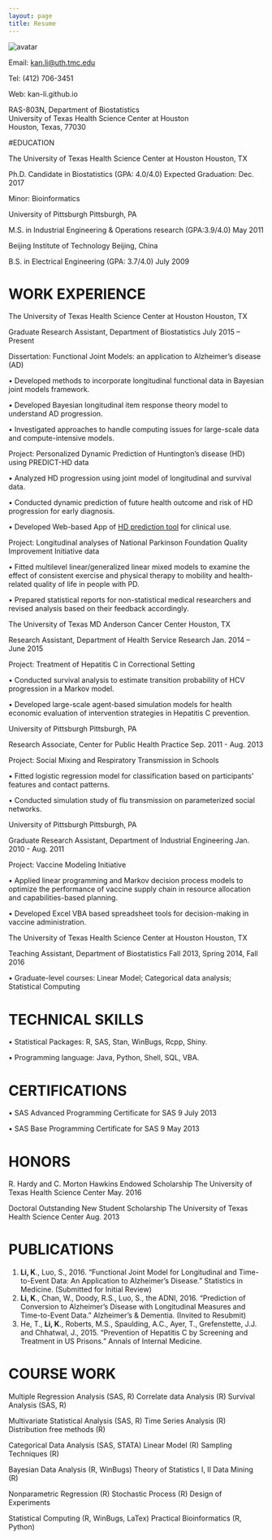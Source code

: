 ```yaml
---
layout: page
title: Resume
---
```


![avatar](http://i.imgur.com/1PM22bR.jpg)

Email: kan.li@uth.tmc.edu		         

Tel: (412) 706-3451		          

Web: kan-li.github.io 		         

RAS-803N, Department of Biostatistics				                
University of Texas Health Science Center at Houston		                
Houston, Texas, 77030 						                


#EDUCATION

The University of Texas Health Science Center at Houston Houston, TX		         

Ph.D. Candidate in Biostatistics    (GPA: 4.0/4.0)		    Expected Graduation: Dec. 2017

Minor: Bioinformatics 			      

University of Pittsburgh					                                  Pittsburgh, PA 
                                                                           
M.S. in Industrial Engineering & Operations research   (GPA:3.9/4.0)                                 May 2011 
  

Beijing Institute of Technology 						        Beijing, China        
        
B.S. in Electrical Engineering    (GPA: 3.7/4.0)     	    	                                          July 2009
			                                                               	       


# WORK EXPERIENCE

The University of Texas Health Science Center at Houston		     	           Houston, TX

Graduate Research Assistant, Department of Biostatistics			                July  2015 – Present

Dissertation: Functional Joint Models: an application to Alzheimer’s disease (AD)

•	Developed methods to incorporate longitudinal functional data in Bayesian joint models framework.

•	Developed Bayesian longitudinal item response theory model to understand AD progression.

•	Investigated approaches to handle computing issues for large-scale data and compute-intensive models.

Project: Personalized Dynamic Prediction of Huntington’s disease (HD) using PREDICT-HD data 

•	Analyzed HD progression using joint model of longitudinal and survival data.

•	Conducted dynamic prediction of future health outcome and risk of HD progression for early diagnosis.

•	Developed Web-based App of [HD prediction tool](https://kanli.shinyapps.io/HD_prediction/) for clinical use. 

Project: Longitudinal analyses of National Parkinson Foundation Quality Improvement Initiative data 

•	Fitted multilevel linear/generalized linear mixed models to examine the effect of consistent exercise and physical therapy to mobility and health-related quality of life in people with PD. 

•	Prepared statistical reports for non-statistical medical researchers and revised analysis based on their feedback accordingly.


The University of Texas MD Anderson Cancer Center		     	          Houston, TX

Research Assistant, Department of Health Service Research                          	           Jan. 2014 – June 2015

Project: Treatment of Hepatitis C in Correctional Setting
 
•	Conducted survival analysis to estimate transition probability of HCV progression in a Markov model.

•	Developed large-scale agent-based simulation models for health economic evaluation of intervention strategies in Hepatitis C prevention.

University of Pittsburgh		     	       				    Pittsburgh, PA

Research Associate, Center for Public Health Practice	                      	         Sep. 2011 - Aug. 2013

Project: Social Mixing and Respiratory Transmission in Schools

•	Fitted logistic regression model for classification based on participants’ features and contact patterns.

•	Conducted simulation study of flu transmission on parameterized social networks.

University of Pittsburgh		     	       				    Pittsburgh, PA

Graduate Research Assistant, Department of Industrial Engineering        	         Jan. 2010 - Aug. 2011

Project: Vaccine Modeling Initiative

•	Applied linear programming and Markov decision process models to optimize the performance of vaccine supply chain in resource allocation and capabilities-based planning.

•	Developed Excel VBA based spreadsheet tools for decision-making in vaccine administration.

The University of Texas Health Science Center at Houston		     	      Houston, TX

Teaching Assistant, Department of Biostatistics		                 Fall 2013, Spring 2014, Fall 2016 

•	Graduate-level courses: Linear Model; Categorical data analysis; Statistical Computing 


# TECHNICAL SKILLS

•	Statistical Packages: R, SAS, Stan, WinBugs, Rcpp, Shiny.

•	Programming language: Java, Python, Shell, SQL, VBA. 


# CERTIFICATIONS

•	SAS Advanced Programming Certificate for SAS 9			                             July 2013

•	SAS Base Programming Certificate for SAS 9                                            May 2013 

# HONORS

R. Hardy and C. Morton Hawkins Endowed Scholarship       The University of Texas Health Science Center  May. 2016

Doctoral Outstanding New Student Scholarship                      The University of Texas Health Science Center  Aug. 2013

# PUBLICATIONS
1.	**Li, K**., Luo, S., 2016. “Functional Joint Model for Longitudinal and Time-to-Event Data: An Application to Alzheimer’s Disease.” Statistics in Medicine. (Submitted for Initial Review)
2.	**Li, K**., Chan, W., Doody, R.S., Luo, S., the ADNI, 2016. “Prediction of Conversion to Alzheimer’s Disease with Longitudinal Measures and Time-to-Event Data.” Alzheimer’s & Dementia. (Invited to Resubmit)
3.	He, T., **Li, K**., Roberts, M.S., Spaulding, A.C., Ayer, T., Grefenstette, J.J. and Chhatwal, J., 2015.  “Prevention of Hepatitis C by Screening and Treatment in US Prisons.” Annals of Internal Medicine.


# COURSE WORK

Multiple Regression Analysis (SAS, R) 	Correlate data Analysis (R)	Survival Analysis (SAS, R)

Multivariate Statistical Analysis  (SAS, R) 	Time Series Analysis (R)	Distribution free methods (R)

Categorical Data Analysis (SAS, STATA) 	Linear Model (R)	Sampling Techniques (R) 

Bayesian Data Analysis (R, WinBugs)	Theory of Statistics I, II	Data Mining (R)

Nonparametric Regression (R) 	Stochastic Process (R)	Design of Experiments

Statistical Computing (R, WinBugs, LaTex) 	Practical Bioinformatics (R, Python)

